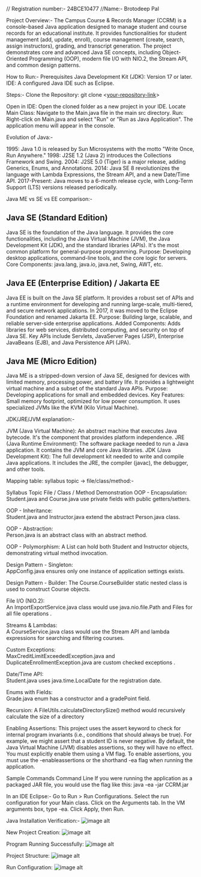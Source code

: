 // Registration number:- 24BCE10477
//Name:- Brotodeep Pal

Project Overview:-
The Campus Course & Records Manager (CCRM) is a console-based Java application designed to manage student and course records for an educational institute. 
It provides functionalities for student management (add, update, enroll), course management (create, search, assign instructors), grading, and transcript generation. 
The project demonstrates core and advanced Java SE concepts, including Object-Oriented Programming (OOP), modern file I/O with NIO.2, the Stream API, and common design patterns.

How to Run:-
Prerequisites
  Java Development Kit (JDK): Version 17 or later.
  IDE: A configured Java IDE such as Eclipse.

Steps:-
Clone the Repository:
git clone <[your-repository-link](https://github.com/brotodeep/source_code)>

Open in IDE: Open the cloned folder as a new project in your IDE.
Locate Main Class: Navigate to the Main.java file in the main src directory.
Run: Right-click on Main.java and select "Run" or "Run as Java Application". The application menu will appear in the console.

Evolution of Java:-

1995: Java 1.0 is released by Sun Microsystems with the motto "Write Once, Run Anywhere."
1998: J2SE 1.2 (Java 2) introduces the Collections Framework and Swing.
2004: J2SE 5.0 (Tiger) is a major release, adding Generics, Enums, and Annotations.
2014: Java SE 8 revolutionizes the language with Lambda Expressions, the Stream API, and a new Date/Time API.
2017-Present: Java moves to a 6-month release cycle, with Long-Term Support (LTS) versions released periodically.

Java ME vs SE vs EE comparison:-
## Java SE (Standard Edition)
Java SE is the foundation of the Java language. It provides the core functionalities, including the Java Virtual Machine (JVM), the Java Development Kit (JDK), and the standard libraries (APIs). It's the most common platform for general-purpose programming.
Purpose: Developing desktop applications, command-line tools, and the core logic for servers.
Core Components: java.lang, java.io, java.net, Swing, AWT, etc.

## Java EE (Enterprise Edition) / Jakarta EE
Java EE is built on the Java SE platform. It provides a robust set of APIs and a runtime environment for developing and running large-scale, multi-tiered, and secure network applications. In 2017, it was moved to the Eclipse Foundation and renamed Jakarta EE.
Purpose: Building large, scalable, and reliable server-side enterprise applications.
Added Components: Adds libraries for web services, distributed computing, and security on top of Java SE. Key APIs include Servlets, JavaServer Pages (JSP), Enterprise JavaBeans (EJB), and Java Persistence API (JPA).

## Java ME (Micro Edition)
Java ME is a stripped-down version of Java SE, designed for devices with limited memory, processing power, and battery life. It provides a lightweight virtual machine and a subset of the standard Java APIs.
Purpose: Developing applications for small and embedded devices.
Key Features: Small memory footprint, optimized for low power consumption. It uses specialized JVMs like the KVM (Kilo Virtual Machine).

JDK/JRE/JVM explanation:-

JVM (Java Virtual Machine): An abstract machine that executes Java bytecode. It's the component that provides platform independence.
JRE (Java Runtime Environment): The software package needed to run a Java application. It contains the JVM and core Java libraries.
JDK (Java Development Kit): The full development kit needed to write and compile Java applications. It includes the JRE, the compiler (javac), the debugger, and other tools.

Mapping table: syllabus topic → file/class/method:- 

Syllabus Topic	File / Class / Method Demonstration
OOP - Encapsulation:		
Student.java and Course.java use private fields with public getters/setters.

OOP - Inheritance:		
Student.java and Instructor.java extend the abstract Person.java class.

OOP - Abstraction:		
Person.java is an abstract class with an abstract method.

OOP - Polymorphism:	
A List<Person> can hold both Student and Instructor objects, demonstrating virtual method invocation.

Design Pattern - Singleton:		
AppConfig.java ensures only one instance of application settings exists.

Design Pattern - Builder:
The Course.CourseBuilder static nested class is used to construct Course objects.

File I/O (NIO.2):	
An ImportExportService.java class would use java.nio.file.Path and Files for all file operations .

Streams & Lambdas:	
A CourseService.java class would use the Stream API and lambda expressions for searching and filtering courses.


Custom Exceptions:		
MaxCreditLimitExceededException.java and DuplicateEnrollmentException.java are custom checked exceptions .

Date/Time API:		
Student.java uses java.time.LocalDate for the registration date.


Enums with Fields:		
Grade.java enum has a constructor and a gradePoint field.

Recursion:
A FileUtils.calculateDirectorySize() method would recursively calculate the size of a directory

Enabling Assertions:
This project uses the assert keyword to check for internal program invariants (i.e., conditions that should always be true). For example, we might assert that a student ID is never negative.
By default, the Java Virtual Machine (JVM) disables assertions, so they will have no effect. You must explicitly enable them using a VM flag.
To enable assertions, you must use the -enableassertions or the shorthand -ea flag when running the application.

Sample Commands
Command Line
If you were running the application as a packaged JAR file, you would use the flag like this:
java -ea -jar CCRM.jar

In an IDE Eclipse:-
Go to Run > Run Configurations.
Select the run configuration for your Main class.
Click on the Arguments tab.
In the VM arguments box, type -ea.
Click Apply, then Run.


Java Installation Verification:-
![image alt](https://github.com/brotodeep/source_code/blob/main/Screenshots/Java%20Installation%20Verification.png?raw=true)

New Project Creation:
![image alt](https://github.com/brotodeep/source_code/blob/main/Screenshots/New%20Project%20Creation.png?raw=true)

Program Running Successfully:
![image alt](https://github.com/brotodeep/source_code/blob/main/Screenshots/Program%20Running%20Successfully.png?raw=true)

Project Structure:
![image alt](https://github.com/brotodeep/source_code/blob/main/Screenshots/Project%20Structure.png?raw=true)

Run Configuration:
![image alt](https://github.com/brotodeep/source_code/blob/main/Screenshots/Run%20Configuration.png?raw=true)









